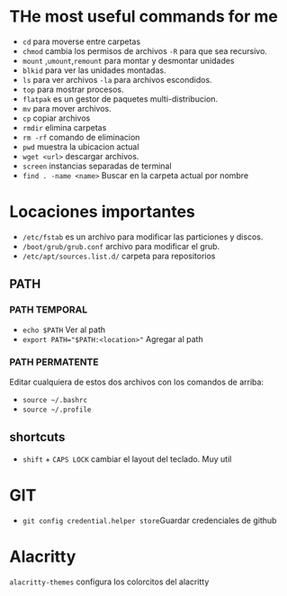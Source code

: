 
# THe most useful commands for me
- `cd` para moverse entre carpetas
- `chmod` cambia los permisos de archivos `-R` para que sea recursivo.
- `mount` ,`umount`,`remount` para montar y desmontar unidades
- `blkid` para ver las unidades  montadas. 
- `ls` para ver archivos `-la` para archivos escondidos.
- `top` para mostrar procesos.
- `flatpak` es un gestor de paquetes multi-distribucion.
- `mv` para mover archivos.
- `cp` copiar archivos
- `rmdir` elimina carpetas
- `rm -rf` comando de eliminacion
- `pwd` muestra la ubicacion actual
- `wget <url>` descargar archivos. 
- `screen` instancias separadas de terminal 
- `find . -name <name>` Buscar en la carpeta actual por nombre
# Locaciones importantes
- `/etc/fstab` es un archivo para modificar las particiones y discos.
- `/boot/grub/grub.conf` archivo para modificar el grub.
- `/etc/apt/sources.list.d/` carpeta para repositorios

## PATH
### PATH TEMPORAL
- `echo $PATH` Ver al path
- `export PATH="$PATH:<location>"` Agregar al path
### PATH PERMATENTE
Editar cualquiera de estos dos archivos con los comandos de arriba:
- `source ~/.bashrc`
- `source ~/.profile`
## shortcuts
- `shift` + `CAPS LOCK` cambiar el layout del teclado. Muy util


# GIT
- `git config credential.helper store`Guardar credenciales de github

# Alacritty
`alacritty-themes` configura los colorcitos del alacritty